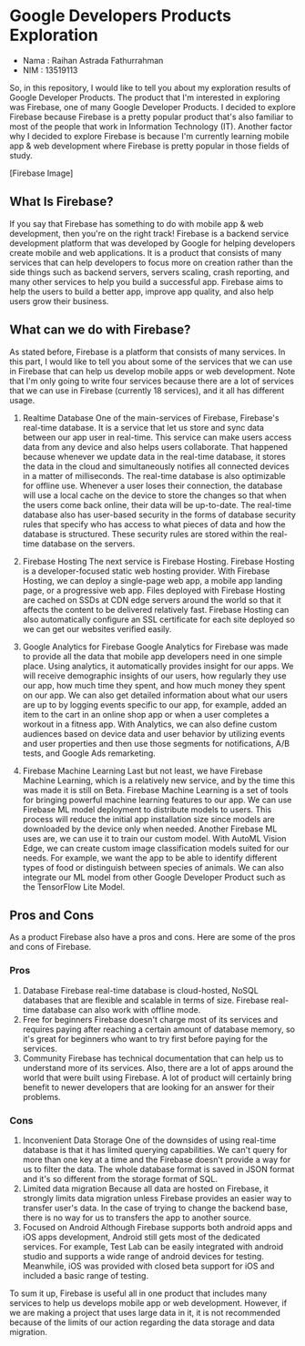 # Google Developers Products Exploration

* Nama : Raihan Astrada Fathurrahman
* NIM : 13519113

So, in this repository, I would like to tell you about my exploration results of Google Developer Products. The product that I'm interested in exploring was Firebase, one of many Google Developer Products. I decided to explore Firebase because Firebase is a pretty popular product that's also familiar to most of the people that work in Information Technology (IT). Another factor why I decided to explore Firebase is because I'm currently learning mobile app & web development where Firebase is pretty popular in those fields of study. 

[Firebase Image]
## What Is Firebase?
If you say that Firebase has something to do with mobile app & web development, then you're on the right track! Firebase is a backend service development platform that was developed by Google for helping developers create mobile and web applications. It is a product that consists of many services that can help developers to focus more on creation rather than the side things such as backend servers, servers scaling, crash reporting, and many other services to help you build a successful app. Firebase aims to help the users to build a better app, improve app quality, and also help users grow their business. 

## What can we do with Firebase?
As stated before, Firebase is a platform that consists of many services. In this part, I would like to tell you about some of the services that we can use in Firebase that can help us develop mobile apps or web development. Note that I'm only going to write four services because there are a lot of services that we can use in Firebase (currently 18 services), and it all has different usage.

1. Realtime Database
One of the main-services of Firebase, Firebase's real-time database. It is a service that let us store and sync data between our app user in real-time. This service can make users access data from any device and also helps users collaborate. That happened because whenever we update data in the real-time database, it stores the data in the cloud and simultaneously notifies all connected devices in a matter of milliseconds. 
The real-time database is also optimizable for offline use. Whenever a user loses their connection, the database will use a local cache on the device to store the changes so that when the users come back online, their data will be up-to-date. The real-time database also has user-based security in the forms of database security rules that specify who has access to what pieces of data and how the database is structured. These security rules are stored within the real-time database on the servers.

2. Firebase Hosting
The next service is Firebase Hosting. Firebase Hosting is a developer-focused static web hosting provider. With Firebase Hosting, we can deploy a single-page web app, a mobile app landing page, or a progressive web app. Files deployed with Firebase Hosting are cached on SSDs at CDN edge servers around the world so that it affects the content to be delivered relatively fast. Firebase Hosting can also automatically configure an SSL certificate for each site deployed so we can get our websites verified easily. 

3. Google Analytics for Firebase
Google Analytics for Firebase was made to provide all the data that mobile app developers need in one simple place. Using analytics, it automatically provides insight for our apps. We will receive demographic insights of our users, how regularly they use our app, how much time they spent, and how much money they spent on our app. We can also get detailed information about what our users are up to by logging events specific to our app, for example, added an item to the cart in an online shop app or when a user completes a workout in a fitness app. 
With Analytics, we can also define custom audiences based on device data and user behavior by utilizing events and user properties and then use those segments for notifications, A/B tests, and Google Ads remarketing.

4. Firebase Machine Learning
Last but not least, we have Firebase Machine Learning, which is a relatively new service, and by the time this was made it is still on Beta. Firebase Machine Learning is a set of tools for bringing powerful machine learning features to our app. 
We can use Firebase ML model deployment to distribute models to users. This process will reduce the initial app installation size since models are downloaded by the device only when needed. Another Firebase ML uses are, we can use it to train our custom model. With AutoML Vision Edge, we can create custom image classification models suited for our needs. For example, we want the app to be able to identify different types of food or distinguish between species of animals. We can also integrate our ML model from other Google Developer Product such as the TensorFlow Lite Model.

## Pros and Cons
As a product Firebase also have a pros and cons. Here are some of the pros and cons of Firebase.

### Pros
1. Database
Firebase real-time database is cloud-hosted, NoSQL databases that are flexible and scalable in terms of size. Firebase real-time database can also work with offline mode.
2. Free for beginners
Firebase doesn't charge most of its services and requires paying after reaching a certain amount of database memory, so it's great for beginners who want to try first before paying for the services.
3. Community
Firebase has technical documentation that can help us to understand more of its services. Also, there are a lot of apps around the world that were built using Firebase. A lot of product will certainly bring benefit to newer developers that are looking for an answer for their problems.

### Cons
1. Inconvenient Data Storage
One of the downsides of using real-time database is that it has limited querying capabilities. We can't query for more than one key at a time and the Firebase doesn't provide a way for us to filter the data. The whole database format is saved in JSON format and it's so different from the storage format of SQL.
2. Limited data migration
Because all data are hosted on Firebase, it strongly limits data migration unless Firebase provides an easier way to transfer user's data. In the case of trying to change the backend base, there is no way for us to transfers the app to another source.
3. Focused on Android
Although Firebase supports both android apps and iOS apps development, Android still gets most of the dedicated services. For example, Test Lab can be easily integrated with android studio and supports a wide range of android devices for testing. Meanwhile, iOS was provided with closed beta support for iOS and included a basic range of testing.

To sum it up, Firebase is useful all in one product that includes many services to help us develops mobile app or web development. However, if we are making a project that uses large data in it, it is not recommended because of the limits of our action regarding the data storage and data migration. 
